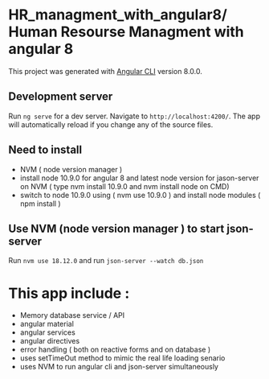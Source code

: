 # HR_managment_with_angular8/ Human Resourse Managment with angular 8

This project was generated with [Angular CLI](https://github.com/angular/angular-cli) version 8.0.0.

## Development server

Run `ng serve` for a dev server. Navigate to `http://localhost:4200/`. The app will automatically reload if you change any of the source files.

## Need to install
- NVM ( node version manager )
- install node 10.9.0 for angular 8  and latest node version for jason-server on NVM ( type nvm install 10.9.0 and nvm install node on CMD)
-  switch to node 10.9.0 using ( nvm use 10.9.0 ) and install node modules ( npm install )


## Use NVM (node version manager ) to start json-server

Run `nvm use 18.12.0` and run `json-server --watch db.json`

# This app include :
- Memory database service / API
- angular material
- angular services
- angular directives
- error handling ( both on reactive forms and on database )
- uses setTimeOut method to mimic the real life loading senario
- uses NVM to run angular cli and json-server simultaneously
